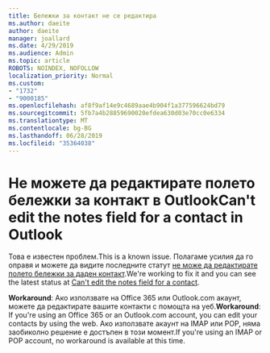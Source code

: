 ```yaml
---
title: Бележки за контакт не се редактира
ms.author: daeite
author: daeite
manager: joallard
ms.date: 4/29/2019
ms.audience: Admin
ms.topic: article
ROBOTS: NOINDEX, NOFOLLOW
localization_priority: Normal
ms.custom:
- "1732"
- "9000185"
ms.openlocfilehash: af8f9af14e9c4689aae4b904f1a377596624bd79
ms.sourcegitcommit: 5fb7a4b28859690020efdea630d03e70cc0e6334
ms.translationtype: MT
ms.contentlocale: bg-BG
ms.lasthandoff: 06/28/2019
ms.locfileid: "35364038"
---
```

# <a name="cant-edit-the-notes-field-for-a-contact-in-outlook"></a><span data-ttu-id="13a61-102">Не можете да редактирате полето бележки за контакт в Outlook</span><span class="sxs-lookup"><span data-stu-id="13a61-102">Can't edit the notes field for a contact in Outlook</span></span>

<span data-ttu-id="13a61-103">Това е известен проблем.</span><span class="sxs-lookup"><span data-stu-id="13a61-103">This is a known issue.</span></span> <span data-ttu-id="13a61-104">Полагаме усилия да го оправя и можете да видите последните статут [не може да редактирате полето бележки за даден контакт](https://support.office.com/article/fb8394ce-04ce-48b5-bae4-be46f77f10fe).</span><span class="sxs-lookup"><span data-stu-id="13a61-104">We're working to fix it and you can see the latest status at [Can't edit the notes field for a contact](https://support.office.com/article/fb8394ce-04ce-48b5-bae4-be46f77f10fe).</span></span>

<span data-ttu-id="13a61-105">**Workaround**: Ако използвате на Office 365 или Outlook.com акаунт, можете да редактирате вашите контакти с помощта на уеб.</span><span class="sxs-lookup"><span data-stu-id="13a61-105">**Workaround**: If you're using an Office 365 or an Outlook.com account, you can edit your contacts by using the web.</span></span> <span data-ttu-id="13a61-106">Ако използвате акаунт на IMAP или POP, няма заобиколно решение е достъпен в този момент.</span><span class="sxs-lookup"><span data-stu-id="13a61-106">If you're using an IMAP or POP account, no workaround is available at this time.</span></span>